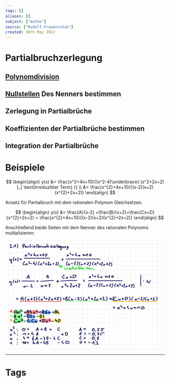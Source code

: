 ```yaml
---
tags: []
aliases: []
subject: ["mathe"]
source: ["Rudolf Frauenschuh"]
created: 30th May 2022
---
```


# Partialbruchzerlegung

## [Polynomdivision](Polynomdivision.md)

## [Nullstellen](Nullstelle.md) Des Nenners bestimmen

## Zerlegung in Partialbrüche

## Koeffizienten der Partialbrüche bestimmen

## Integration der Partialbrüche

# Beispiele

$$
\begin{align}
y(x) &= \frac{x^2+4x+10}{(x^2-4)\underbrace{ (x^2+2x+2) }_{ \text{irreduzibler Term} }} \\
&= \frac{x^{2}+4x+10}{(x-2)(x+2)(x^{2}+2x+2)}
\end{align}
$$

Ansatz für Partialbruch mit dem rationalen Polynom Gleichsetzen.

$$
\begin{align}
y(x) &= \frac{A}{x-2} +\frac{B}{x+2}+\frac{Cx+D}{x^{2}+2x+2} = \frac{x^{2}+4x+10}{(x-2)(x+2)(x^{2}+2x+2)}
\end{align}
$$

Anschließend beide Seiten mit dem Nenner des rationalen Polynoms multiplizieren:



![](assets/Pasted%20image%2020240127141009.png)

---

# Tags